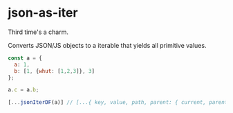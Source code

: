 # json-as-iter
Third time's a charm.

Converts JSON/JS objects to a iterable that yields all primitive values.


```js
const a = {
  a: 1,
  b: [1, {whut: [1,2,3]}, 3]
};

a.c = a.b;

[...jsonIterDF(a)] // [...{ key, value, path, parent: { current, parent } }]

```